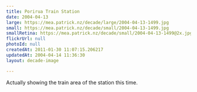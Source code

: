 ```yaml
---
title: Porirua Train Station
date: 2004-04-13
large: https://mea.patrick.nz/decade/large/2004-04-13-1499.jpg
small: https://mea.patrick.nz/decade/small/2004-04-13-1499.jpg
smallRetina: https://mea.patrick.nz/decade/small/2004-04-13-1499@2x.jpg
flickrUrl: null
photoId: null
createdAt: 2011-01-30 11:07:15.206217
updatedAt: 2004-04-14 11:36:30
layout: decade-image

---
```

Actually showing the train area of the station this time.
